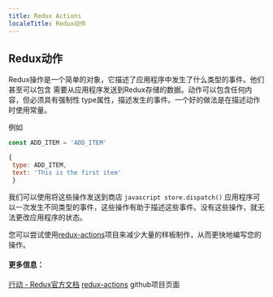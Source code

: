 ```yaml
---
title: Redux Actions
localeTitle: Redux动作
---
```

## Redux动作

Redux操作是一个简单的对象，它描述了应用程序中发生了什么类型的事件。他们甚至可以包含 需要从应用程序发送到Redux存储的数据。动作可以包含任何内容，但必须具有强制性 type属性，描述发生的事件。一个好的做法是在描述动作时使用常量。

例如

```javascript
const ADD_ITEM = 'ADD_ITEM' 
```

```javascript
{ 
 type: ADD_ITEM, 
 text: 'This is the first item' 
 } 
```

我们可以使用将这些操作发送到商店 `javascript store.dispatch()` 应用程序可以一次发生不同类型的事件，这些操作有助于描述这些事件。没有这些操作，就无法更改应用程序的状态。

您可以尝试使用[redux-actions](https://github.com/redux-utilities/redux-actions)项目来减少大量的样板制作，从而更快地编写您的操作。

#### 更多信息：

[行动 - Redux官方文档](https://redux.js.org/basics/actions) [redux-actions](https://github.com/redux-utilities/redux-actions) github项目页面